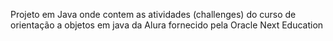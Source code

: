 Projeto em Java onde contem as atividades (challenges) do curso de orientação a objetos em java da Alura fornecido pela Oracle Next Education
